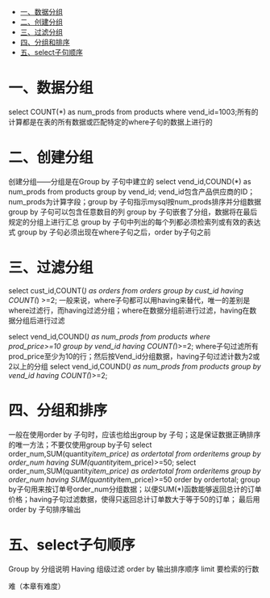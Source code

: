 <!-- GFM-TOC -->
* [一、数据分组](#一数据分组)
* [二、创建分组](#二创建分组)
* [三、过滤分组](#三过滤分组)
* [四、分组和排序](#四分组和排序)
* [五、select子句顺序](#五select子句顺序)
<!-- GFM-TOC -->
# 一、数据分组
select COUNT(*) as num_prods from products where vend_id=1003;所有的计算都是在表的所有数据或匹配特定的where子句的数据上进行的
# 二、创建分组
创建分组——分组是在Group by 子句中建立的
select vend_id,COUND(*) as num_prods from products group by vend_id;
vend_id包含产品供应商的ID；num_prods为计算字段；group by 子句指示mysql按num_prods排序并分组数据
group by 子句可以包含任意数目的列
group by 子句嵌套了分组，数据将在最后规定的分组上进行汇总
group by 子句中列出的每个列都必须检索列或有效的表达式
group by 子句必须出现在where子句之后，order by子句之前
# 三、过滤分组
select cust_id,COUNT(*) as orders from orders group by cust_id having COUNT(*) >=2;
一般来说，where子句都可以用having来替代，唯一的差别是where过滤行，而having过滤分组；where在数据分组前进行过滤，having在数据分组后进行过滤

select vend_id,COUND(*) as num_prods from products where prod_price>=10 group by vend_id having COUNT(*)>=2;
where子句过滤所有prod_price至少为10的行；然后按Vend_id分组数据，having子句过滤计数为2或2以上的分组
select vend_id,COUND(*) as num_prods from products group by vend_id having COUNT(*)>=2;
# 四、分组和排序
一般在使用order by 子句时，应该也给出group by 子句；这是保证数据正确排序的唯一方法；不要仅使用group by子句
select order_num,SUM(quantity*item_price) as ordertotal from orderitems group by order_num having SUM(quantity*item_price)>=50;
select order_num,SUM(quantity*item_price) as ordertotal from orderitems 
              group by order_num having SUM(quantity*item_price)>=50 order by ordertotal;
group by子句用来按订单号order_num分组数据；以便SUM(*)函数能够返回总计的订单价格；having子句过滤数据，使得只返回总计订单数大于等于50的订单；
最后用order by 子句排序输出
# 五、select子句顺序
Group by 分组说明 
Having 组级过滤
order by 输出排序顺序
limit 要检索的行数



难（本章有难度）
